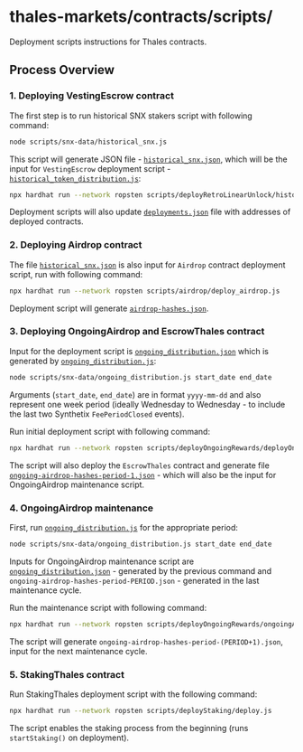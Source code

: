 # thales-markets/contracts/scripts/

Deployment scripts instructions for Thales contracts.

## Process Overview

### 1. Deploying VestingEscrow contract

The first step is to run historical SNX stakers script with following command:

```bash
node scripts/snx-data/historical_snx.js
```

This script will generate JSON file - [`historical_snx.json`](./snx-data/historical_snx.json), which will be the input for `VestingEscrow` deployment script - [`historical_token_distribution.js`](./deployRetroLinearUnlock/historical_token_distribution.js):
```bash
npx hardhat run --network ropsten scripts/deployRetroLinearUnlock/historical_token_distribution.js
```

Deployment scripts will also update [`deployments.json`](./deployments.json) file with addresses of deployed contracts.

### 2. Deploying Airdrop contract

The file [`historical_snx.json`](./snx-data/historical_snx.json) is also input for `Airdrop` contract deployment script, run with following command:
```bash
npx hardhat run --network ropsten scripts/airdrop/deploy_airdrop.js
```
Deployment script will generate [`airdrop-hashes.json`](./airdrop/airdrop-hashes.json).


### 3. Deploying OngoingAirdrop and EscrowThales contract

Input for the deployment script is [`ongoing_distribution.json`](./snx-data/ongoing_distribution.json) which is generated by  [`ongoing_distribution.js`](./snx-data/ongoing_distribution.js):
```bash
node scripts/snx-data/ongoing_distribution.js start_date end_date
```
Arguments (`start_date`, `end_date`) are in format `yyyy-mm-dd` and also represent one week period (ideally Wednesday to Wednesday - to include the last two Synthetix `FeePeriodClosed` events).

Run initial deployment script with following command: 
```bash
npx hardhat run --network ropsten scripts/deployOngoingRewards/deployOngoingAirdrop.js
```
The script will also deploy the `EscrowThales` contract and generate file [`ongoing-airdrop-hashes-period-1.json`](./deployOngoingRewards/ongoing-airdrop-hashes-period-1.json) - which will also be the input for OngoingAirdrop maintenance script.

### 4. OngoingAirdrop maintenance

First, run [`ongoing_distribution.js`](./snx-data/ongoing_distribution.js) for the appropriate period: 
```bash
node scripts/snx-data/ongoing_distribution.js start_date end_date
```
Inputs for OngoingAirdrop maintenance script are [`ongoing_distribution.json`](./snx-data/ongoing_distribution.json) - generated by the previous command and `ongoing-airdrop-hashes-period-PERIOD.json` - generated in the last maintenance cycle. 

Run the maintenance script with following command:  
```bash
npx hardhat run --network ropsten scripts/deployOngoingRewards/ongoingAirdrop.js
```
The script will generate `ongoing-airdrop-hashes-period-(PERIOD+1).json`, input for the next maintenance cycle.

### 5. StakingThales contract

Run StakingThales deployment script with the following command: 
```bash
npx hardhat run --network ropsten scripts/deployStaking/deploy.js
```
The script enables the staking process from the beginning (runs `startStaking()` on deployment).